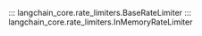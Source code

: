 ::: langchain_core.rate_limiters.BaseRateLimiter
::: langchain_core.rate_limiters.InMemoryRateLimiter
